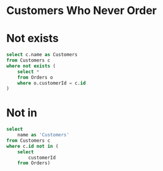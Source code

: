 # Customers Who Never Order

# Not exists

```sql
select c.name as Customers
from Customers c
where not exists (
    select *
    from Orders o
    where o.customerId = c.id
)
```

# Not in

```sql
select
    name as 'Customers'
from Customers c
where c.id not in (
    select
        customerId
    from Orders)
```
